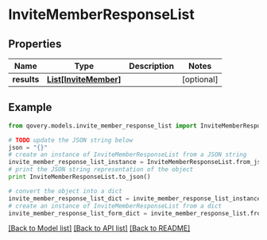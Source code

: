 # InviteMemberResponseList


## Properties

Name | Type | Description | Notes
------------ | ------------- | ------------- | -------------
**results** | [**List[InviteMember]**](InviteMember.md) |  | [optional] 

## Example

```python
from qovery.models.invite_member_response_list import InviteMemberResponseList

# TODO update the JSON string below
json = "{}"
# create an instance of InviteMemberResponseList from a JSON string
invite_member_response_list_instance = InviteMemberResponseList.from_json(json)
# print the JSON string representation of the object
print InviteMemberResponseList.to_json()

# convert the object into a dict
invite_member_response_list_dict = invite_member_response_list_instance.to_dict()
# create an instance of InviteMemberResponseList from a dict
invite_member_response_list_form_dict = invite_member_response_list.from_dict(invite_member_response_list_dict)
```
[[Back to Model list]](../README.md#documentation-for-models) [[Back to API list]](../README.md#documentation-for-api-endpoints) [[Back to README]](../README.md)


